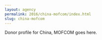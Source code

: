 ```yaml
---
layout: agency
permalink: 2016/china-mofcom/index.html
slug: china-mofcom
---
```


Donor profile for China, MOFCOM goes here.
